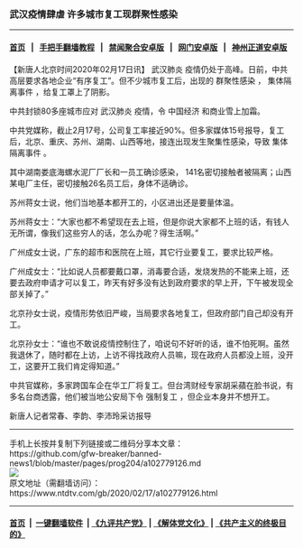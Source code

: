 ### 武汉疫情肆虐 许多城市复工现群聚性感染
------------------------

#### [首页](https://github.com/gfw-breaker/banned-news1/blob/master/README.md) &nbsp;&nbsp;|&nbsp;&nbsp; [手把手翻墙教程](https://github.com/gfw-breaker/guides/wiki) &nbsp;&nbsp;|&nbsp;&nbsp; [禁闻聚合安卓版](https://github.com/gfw-breaker/bn-android) &nbsp;&nbsp;|&nbsp;&nbsp; [网门安卓版](https://github.com/oGate2/oGate) &nbsp;&nbsp;|&nbsp;&nbsp; [神州正道安卓版](https://github.com/SzzdOgate/update) 



<div><div class="post_content" itemprop="articleBody">
 <p>
  【新唐人北京时间2020年02月17日讯】
  <ok href="https://www.ntdtv.com/gb/武汉肺炎.htm">
   武汉肺炎
  </ok>
  疫情仍处于高峰。日前，中共高层要求各地企业“有序复工”。但不少城市复工后，出现的
  <ok href="https://www.ntdtv.com/gb/群聚性感染.htm">
   群聚性感染
  </ok>
  ，
  <ok href="https://www.ntdtv.com/gb/集体隔离事件.htm">
   集体隔离事件
  </ok>
  ，给复工罩上了阴影。
 </p>
 <p>
  中共封锁80多座城市应对
  <ok href="https://www.ntdtv.com/gb/武汉肺炎.htm">
   武汉肺炎
  </ok>
  疫情，令
  <ok href="https://www.ntdtv.com/gb/中国经济.htm">
   中国经济
  </ok>
  和商业雪上加霜。
 </p>
 <p>
  中共党媒称，截止2月17号，公司复工率接近90%。但多家媒体15号报导，复工后，北京、重庆、苏州、湖南、山西等地，接连出现发生聚集性感染，导致
  <ok href="https://www.ntdtv.com/gb/集体隔离事件.htm">
   集体隔离事件
  </ok>
  。
 </p>
 <p>
  其中湖南娄底海螺水泥厂厂长和一员工确诊感染， 141名密切接触者被隔离；山西某电厂主任，密切接触26名员工后，身体不适确诊。
 </p>
 <p>
  苏州蒋女士说，他们当地基本都开工的，小区进出还是要量体温。
 </p>
 <p>
  苏州蒋女士：“大家也都不希望现在去上班，但是你说大家都不上班的话，有钱人无所谓，像我们这些穷人的话，怎么办呢？得生活啊。”
 </p>
 <p>
  广州成女士说，广东的超市和医院在上班，其它行业要复工，要求比较严格。
 </p>
 <p>
  广州成女士：“比如说人员都要戴口罩，消毒要合适，发烧发热的不能来上班，还要去政府申请才可以复工，昨天有好多没有达到政府要求的早上开，下午被发现全部关掉了。”
 </p>
 <p>
  北京孙女士说，疫情形势依旧严峻，当局要求各地复工，但政府部门自己却没有开工。
 </p>
 <p>
  北京孙女士：“谁也不敢说疫情控制住了，咱说句不好听的话，谁不怕死啊。虽然我退休了，随时都在上访，上访不得找政府人员嘛，现在政府人员都没上班，没开工，这要开工我们肯定得知道。”
 </p>
 <p>
  中共官媒称，多家跨国车企在华工厂将复工。但台湾财经专家胡采蘋在脸书说，有多名台商透露，他们被当地公安局下令
  <ok href="https://www.ntdtv.com/gb/强制复工.htm">
   强制复工
  </ok>
  ，但企业本身并不想开工。
 </p>
 <p>
  新唐人记者常春、李韵、李沛玲采访报导
 </p>
 <div class="single_ad">
 </div>
</div>
</div>
<hr/>
手机上长按并复制下列链接或二维码分享本文章：<br/>
https://github.com/gfw-breaker/banned-news1/blob/master/pages/prog204/a102779126.md <br/>
<a href='https://github.com/gfw-breaker/banned-news1/blob/master/pages/prog204/a102779126.md'><img src='https://github.com/gfw-breaker/banned-news1/blob/master/pages/prog204/a102779126.md.png'/></a> <br/>
原文地址（需翻墙访问）：https://www.ntdtv.com/gb/2020/02/17/a102779126.html


------------------------
#### [首页](https://github.com/gfw-breaker/banned-news1/blob/master/README.md) &nbsp;|&nbsp; [一键翻墙软件](https://github.com/gfw-breaker/nogfw/blob/master/README.md) &nbsp;| [《九评共产党》](https://github.com/gfw-breaker/9ping.md/blob/master/README.md#九评之一评共产党是什么) | [《解体党文化》](https://github.com/gfw-breaker/jtdwh.md/blob/master/README.md) | [《共产主义的终极目的》](https://github.com/gfw-breaker/gczydzjmd.md/blob/master/README.md)


<img src='http://gfw-breaker.win/banned-news/pages/prog204/a102779126.md' width='0px' height='0px'/>